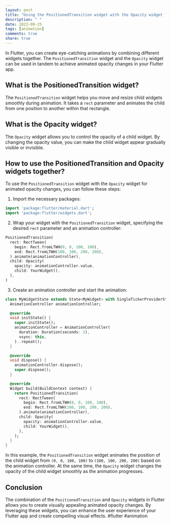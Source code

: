 ```yaml
---
layout: post
title: "Using the PositionedTransition widget with the Opacity widget for animated opacity changes"
description: " "
date: 2023-09-25
tags: [animation]
comments: true
share: true
---
```


In Flutter, you can create eye-catching animations by combining different widgets together. The `PositionedTransition` widget and the `Opacity` widget can be used in tandem to achieve animated opacity changes in your Flutter app.

## What is the PositionedTransition widget?

The `PositionedTransition` widget helps you move and resize child widgets smoothly during animation. It takes a `rect` parameter and animates the child from one position to another within that rectangle.

## What is the Opacity widget?

The `Opacity` widget allows you to control the opacity of a child widget. By changing the opacity value, you can make the child widget appear gradually visible or invisible.

## How to use the PositionedTransition and Opacity widgets together?

To use the `PositionedTransition` widget with the `Opacity` widget for animated opacity changes, you can follow these steps:

1. Import the necessary packages:

```dart
import 'package:flutter/material.dart';
import 'package:flutter/widgets.dart';
```

2. Wrap your widget with the `PositionedTransition` widget, specifying the desired `rect` parameter and an animation controller:

```dart
PositionedTransition(
  rect: RectTween(
    begin: Rect.fromLTWH(0, 0, 100, 100),
    end: Rect.fromLTWH(100, 100, 200, 200),
  ).animate(animationController),
  child: Opacity(
    opacity: animationController.value,
    child: YourWidget(),
  ),
)
```

3. Create an animation controller and start the animation:

```dart
class MyWidgetState extends State<MyWidget> with SingleTickerProviderStateMixin {
  AnimationController animationController;

  @override
  void initState() {
    super.initState();
    animationController = AnimationController(
      duration: Duration(seconds: 1),
      vsync: this,
    )..repeat();
  }

  @override
  void dispose() {
    animationController.dispose();
    super.dispose();
  }

  @override
  Widget build(BuildContext context) {
    return PositionedTransition(
      rect: RectTween(
        begin: Rect.fromLTWH(0, 0, 100, 100),
        end: Rect.fromLTWH(100, 100, 200, 200),
      ).animate(animationController),
      child: Opacity(
        opacity: animationController.value,
        child: YourWidget(),
      ),
    );
  }
}
```

In this example, the `PositionedTransition` widget animates the position of the child widget from `(0, 0, 100, 100)` to `(100, 100, 200, 200)` based on the animation controller. At the same time, the `Opacity` widget changes the opacity of the child widget smoothly as the animation progresses.

## Conclusion

The combination of the `PositionedTransition` and `Opacity` widgets in Flutter allows you to create visually appealing animated opacity changes. By leveraging these widgets, you can enhance the user experience of your Flutter app and create compelling visual effects. #flutter #animation